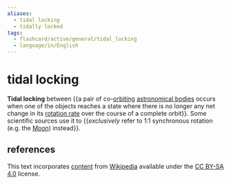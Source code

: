 ```yaml
---
aliases:
  - tidal locking
  - tidally locked
tags:
  - flashcard/active/general/tidal_locking
  - language/in/English
---
```


# tidal locking

__Tidal locking__ between {{a pair of co-[orbiting](orbit.md) [astronomical bodies](astronomical%20object.md) occurs when one of the objects reaches a state where there is no longer any net change in its [rotation rate](rotational%20frequency.md) over the course of a complete orbit}}. Some scientific sources use it to {{_exclusively_ refer to 1:1 synchronous rotation (e.g. the [Moon](Moon.md)) instead}}. <!--SR:!2024-10-09,58,310!2024-10-17,66,310-->

## references

This text incorporates [content](https://en.wikipedia.org/wiki/tidal_locking) from [Wikipedia](Wikipedia.md) available under the [CC BY-SA 4.0](https://creativecommons.org/licenses/by-sa/4.0/) license.
